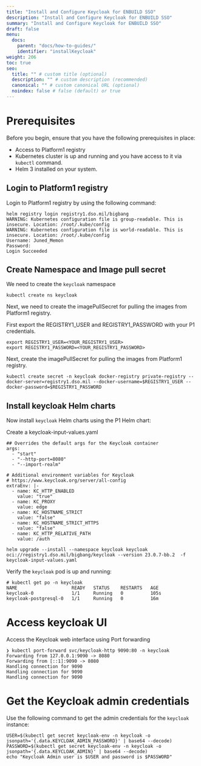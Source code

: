 ```yaml
---
title: "Install and Configure Keycloak for ENBUILD SSO"
description: "Install and Configure Keycloak for ENBUILD SSO"
summary: "Install and Configure Keycloak for ENBUILD SSO"
draft: false
menu:
  docs:
    parent: "docs/how-to-guides/"
    identifier: "installKeycloak"
weight: 206
toc: true
seo:
  title: "" # custom title (optional)
  description: "" # custom description (recommended)
  canonical: "" # custom canonical URL (optional)
  noindex: false # false (default) or true
---
```


# Prerequisites
Before you begin, ensure that you have the following prerequisites in place:
- Access to Platform1 registry
- Kubernetes cluster is up and running and you have access to it via `kubectl` command.
- Helm 3 installed on your system.


## Login to Platform1 registry
Login to Platform1 registry by using the following command:
  

```shell
helm registry login registry1.dso.mil/bigbang
WARNING: Kubernetes configuration file is group-readable. This is insecure. Location: /root/.kube/config
WARNING: Kubernetes configuration file is world-readable. This is insecure. Location: /root/.kube/config
Username: Juned_Memon
Password:
Login Succeeded
```

## Create Namespace and Image pull secret

We need to create the `keycloak` namespace
```
kubectl create ns keycloak
```
Next, we need to create the imagePullSecret for pulling the images from Platform1 registry.

First export the REGISTRY1_USER and REGISTRY1_PASSWORD with your P1 credentials.

```
export REGISTRY1_USER=<YOUR_REGISTRY1_USER>
export REGISTRY1_PASSWORD=<YOUR_REGISTRY1_PASSWORD>
```

Next, create the imagePullSecret for pulling the images from Platform1 registry.


```
kubectl create secret -n keycloak docker-registry private-registry --docker-server=registry1.dso.mil --docker-username=$REGISTRY1_USER --docker-password=$REGISTRY1_PASSWORD
```

## Install keycloak Helm charts

Now install `keycloak` Helm charts using the P1 Helm chart:

Create a keycloak-input-values.yaml

```
## Overrides the default args for the Keycloak container
args:
  - "start"
  - "--http-port=8080"
  - "--import-realm"

# Additional environment variables for Keycloak
# https://www.keycloak.org/server/all-config
extraEnv: |-
  - name: KC_HTTP_ENABLED
    value: "true"
  - name: KC_PROXY
    value: edge
  - name: KC_HOSTNAME_STRICT
    value: "false"
  - name: KC_HOSTNAME_STRICT_HTTPS
    value: "false"
  - name: KC_HTTP_RELATIVE_PATH
    value: /auth
```

```
helm upgrade --install --namespace keycloak keycloak oci://registry1.dso.mil/bigbang/keycloak --version 23.0.7-bb.2  -f keycloak-input-values.yaml
```

Verify the `keycloak` pod is up and running:


```
# kubectl get po -n keycloak
NAME                    READY   STATUS    RESTARTS   AGE
keycloak-0              1/1     Running   0          105s
keycloak-postgresql-0   1/1     Running   0          16m
```

# Access keycloak UI

Access the Keycloak web interface using Port forwarding

```
❯ kubectl port-forward svc/keycloak-http 9090:80 -n keycloak
Forwarding from 127.0.0.1:9090 -> 8080
Forwarding from [::1]:9090 -> 8080
Handling connection for 9090
Handling connection for 9090
Handling connection for 9090
```

# Get the Keycloak admin credentials

Use the following command to get the admin credentials for the `keycloak` instance:

```
USER=$(kubectl get secret keycloak-env -n keycloak -o jsonpath='{.data.KEYCLOAK_ADMIN_PASSWORD}' | base64 --decode)
PASSWORD=$(kubectl get secret keycloak-env -n keycloak -o jsonpath='{.data.KEYCLOAK_ADMIN}' | base64 --decode)
echo "Keycloak Admin user is $USER and password is $PASSWORD"
```

